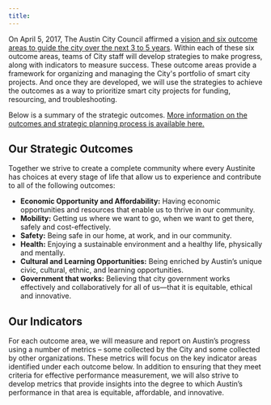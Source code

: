 ```yaml
---
title:
---
```


On April 5, 2017, The Austin City Council affirmed a [vision and six outcome areas to guide the city over the next 3 to 5 years](https://austinstrategicplan.bloomfire.com/?feed=recent). Within each of these six outcome areas, teams of City staff will develop strategies to make progress, along with indicators to measure success. These outcome areas provide a framework for organizing and managing the City's portfolio of smart city projects. And once they are developed, we will use the strategies to achieve the outcomes as a way to prioritize smart city projects for funding, resourcing, and troubleshooting.

Below is a summary of the strategic outcomes. [More information on the outcomes and strategic planning process is available here.](https://austinstrategicplan.bloomfire.com/?feed=recent)

## Our Strategic Outcomes

Together we strive to create a complete community where every Austinite has choices at every stage of life that allow us to experience and contribute to all of the following outcomes:

* **Economic Opportunity and Affordability:** Having economic opportunities and resources that enable us to thrive in our community.
* **Mobility:** Getting us where we want to go, when we want to get there, safely and cost-effectively.
* **Safety:** Being safe in our home, at work, and in our community.
* **Health:** Enjoying a sustainable environment and a healthy life, physically and mentally.
* **Cultural and Learning Opportunities:** Being enriched by Austin’s unique civic, cultural, ethnic, and learning opportunities.
* **Government that works:** Believing that city government works effectively and collaboratively for all of us—that it is equitable, ethical and innovative.

## Our Indicators

For each outcome area, we will measure and report on Austin’s progress using a number of metrics – some collected by the City and some collected by other organizations. These metrics will focus on the key indicator areas identified under each outcome below. In addition to ensuring that they meet criteria for effective performance measurement, we will also strive to develop metrics that provide insights into the degree to which Austin’s performance in that area is equitable, affordable, and innovative.
